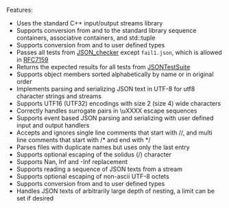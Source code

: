 Features:

- Uses the standard C++ input/output streams library
- Supports conversion from and to the standard library sequence containers, associative containers, and std::tuple
- Supports conversion from and to user defined types
- Passes all tests from [JSON_checker](http://www.json.org/JSON_checker/) except `fail1.json`, which is allowed in [RFC7159](http://www.ietf.org/rfc/rfc7159.txt)
- Returns the expected results for all tests from [JSONTestSuite](https://github.com/nst/JSONTestSuite)
- Supports object members sorted alphabetically by name or in original order
- Implements parsing and serializing JSON text in UTF-8 for utf8 character strings and streams
- Supports UTF16 (UTF32) encodings with size 2 (size 4) wide characters
- Correctly handles surrogate pairs in \uXXXX escape sequences
- Supports event based JSON parsing and serializing with user defined input and output handlers
- Accepts and ignores single line comments that start with //, and multi line comments that start with /* and end with */
- Parses files with duplicate names but uses only the last entry
- Supports optional escaping of the solidus (/) character
- Supports Nan, Inf and -Inf replacement
- Supports reading a sequence of JSON texts from a stream
- Supports optional escaping of non-ascii UTF-8 octets
- Supports conversion from and to user defined types
- Handles JSON texts of arbitrarily large depth of nesting, a limit can be set if desired

